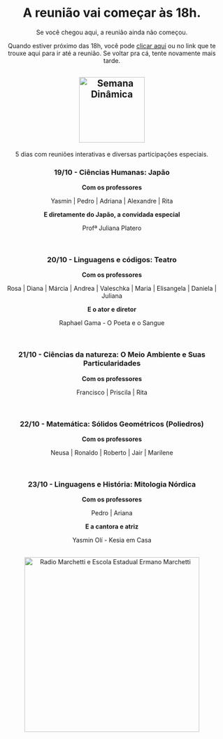 <div align="center">
  
  <h1>A reunião vai começar às 18h.</h1>
  <p>Se você chegou aqui, a reunião ainda não começou.</p>
  <p>Quando estiver próximo das 18h, você pode <a href="https://ermanomarchetti.page.link/SemanaDinamica">clicar aqui</a> ou no link que te trouxe aqui para ir até a reunião. Se voltar pra cá, tente novamente mais tarde.</p>

  <h2><img alt="Semana Dinâmica" src="https://firebasestorage.googleapis.com/v0/b/ermanomarchetti.appspot.com/o/assets%2FSDLogo.png?alt=media&token=038fd0bf-6724-45fb-97d2-b3d27cb1a4cb" height="150px" /></h2>
  5 dias com reuniões interativas e diversas participações especiais.

  <br />

  <h3>19/10 - Ciências Humanas: Japão</h3>
  <p><b>Com os professores</b></p>
  <p>Yasmin | Pedro | Adriana | Alexandre | Rita</p>
  <p><b>E diretamente do Japão, a convidada especial</b></p>
  <p>Profª Juliana Platero</p>

  <br />

  <h3>20/10 - Linguagens e códigos: Teatro</h3>
  <p><b>Com os professores</b></p>
  <p>Rosa | Diana | Márcia | Andrea | Valeschka | Maria | Elisangela | Daniela | Juliana</p>
  <p><b>E o ator e diretor</b></p>
  <p>Raphael Gama - O Poeta e o Sangue</p>

  <br />

  <h3>21/10 - Ciências da natureza: O Meio Ambiente e Suas Particularidades</h3>
  <p><b>Com os professores</b></p>
  <p>Francisco | Priscila | Rita</p>

  <br />

  <h3>22/10 - Matemática: Sólidos Geométricos (Poliedros)</h3>
  <p><b>Com os professores</b></p>
  <p>Neusa | Ronaldo | Roberto | Jair | Marilene</p>

  <br />

  <h3>23/10 - Linguagens e História: Mitologia Nórdica</h3>
  <p><b>Com os professores</b></p>
  <p>Pedro | Ariana</p>
  <p><b>E a cantora e atriz</b></p>
  <p>Yasmin Olí - Kesia em Casa</p>

  <br />

  <img alt="Radio Marchetti e Escola Estadual Ermano Marchetti" src="https://firebasestorage.googleapis.com/v0/b/ermanomarchetti.appspot.com/o/assets%2Fgithub.svg?alt=media&token=c67a5907-4523-4a64-a396-0b86f9747aa4" width="400px" />

</div>
